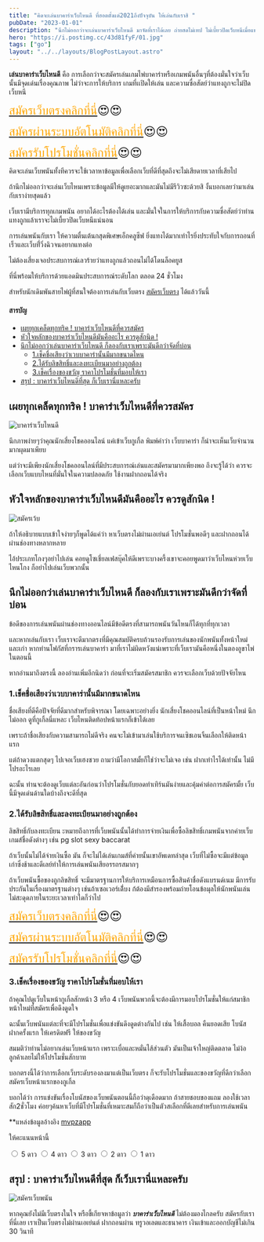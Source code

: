 ```yaml
---
title: "คิดจะเล่นบาคาร่าเว็บไหนดี ที่ฮอตตั้งแต่2021ถึงปัจจุบัน ให้เล่นกับเราสิ "
pubDate: "2023-01-01"
description: "นึกไม่ออกว่าจะเล่นบาคาร่าเว็บไหนดี มาจัดที่เราได้เลย ถ่ายสดไม่เทป ไม่เบี้ยวปิดเว็บหนีเมื่อแทงถูก ฮิตที่สุด 2022 พร้อมโปรโมชั่นดีๆ"
hero: "https://i.postimg.cc/43d81fyF/01.jpg"
tags: ["go"]
layout: "../../layouts/BlogPostLayout.astro"
---
```






**เล่นบาคาร่าเว็บไหนดี** คือ การเลือกว่าจะสมัครเล่นเกมไพ่บาคาร่าหรือเกมพนันอื่นๆที่ต้องมั่นใจว่าเว็บนั้นมีจุดเด่นเรื่องคุณภาพ ไม่ว่าจะการให้บริการ เกมที่เเปิดให้เล่น และความซื่อสัตย์ว่าแทงถูกจะไม่ปิดเว็บหนี

<font size= "5">[<span style="color:orange">สมัครเว็บตรงคลิกที่นี่</span>](https://nazavip.com/26174/t41626o2r59456244323y2m2l464p4)😍😍</font>

<font size= "5">[<span style="color:orange">สมัครผ่านระบบอัตโนมัติคลิกที่นี่</span>](https://nazavip.com/26174/t41626o2r59456244323y2m2l464p4)😍😍</font>

<font size= "5">[<span style="color:orange">สมัครรับโปรโมชั่นคลิกที่นี</span>่](https://nazavip.com/26174/t41626o2r59456244323y2m2l464p4)😍😍</font>

คิดจะเล่นเว็บพนันทั้งทีควรจะใช้เวลาหาข้อมูลเพื่อเลือกเว็บที่ดีที่สุดถึงจะไม่เสียดายเวลาที่เสียไป 

ถ้านึกไม่ออกว่าจะเล่นเว็บไหนเพราะข้อมูลมีให้ดูเยอะมากและมันไม่มีรีวิวซะด้วยสิ งั้นบอกเลยว่ามาเล่นกับเราง่ายสุดแล้ว

เว็บเรามีบริการทุกเกมพนัน อยากได้อะไรต้องได้เล่น และมั่นใจในการให้บริการกับความซื่อสัตย์ว่าท่านแทงถูกแล้าเราจะไม่เบี้ยวปิดเว็บหนีแน่นอน

การเล่นพนันกับเรา ให้ความตื่นเต้นกสุดพิเศษเอ็กคลูซีฟ ยิ่งแทงได้มากเท่าไรยิ่งประทับใจกับการถอนที่เร็วและเว็บท่ี่วิ่งฉิวจนอยากแทงต่อ 

ไม่ต้องเสี่ยงเจอประสบการณ์เลวร้ายว่าแทงถูกแล้วถอนไม่ได้โดนล็อคยูส

ที่นี่พร้อมให้บริการด้วยแอดมินประสบการณ์ระดับโลก ตลอด 24 ชั่วโมง 

สำหรับนักเดิมพันสายไพ่ผู้ที่สนใจต้องการเล่นกับเว็บตรง [สมัครเว็บตรง](https://mvpzero.netlify.app/posts/registerwebtong/) ได้แล้ววันนี้ 


#### สารบัญ
- [เผยทุกเคล็ดทุกทริค ! บาคาร่าเว็บไหนดีที่ควรสมัคร](#เผยทุกเคล็ดทุกทริค--บาคาร่าเว็บไหนดีที่ควรสมัคร)
- [หัวใจหลักของบาคาร่าเว็บไหนดีมันคืออะไร ควรดูสักนิด ! ](#หัวใจหลักของบาคาร่าเว็บไหนดีมันคืออะไร-ควรดูสักนิด--)
- [นึกไม่ออกว่าเล่นบาคาร่าเว็บไหนดี ก็ลองกับเราเพราะมันดีกว่าจัดที่บ่อน](#นึกไม่ออกว่าเล่นบาคาร่าเว็บไหนดี-ก็ลองกับเราเพราะมันดีกว่าจัดที่บ่อน)
  - [1.เช็คชื่อเสียงว่าเวบบาคาร่านั้นมีมากขนาดไหน](#1เช็คชื่อเสียงว่าเวบบาคาร่านั้นมีมากขนาดไหน)
  - [2.ได้รับลิขสิทธิ์และลงทะเบียนมาอย่างถูกต้อง](#2ได้รับลิขสิทธิ์และลงทะเบียนมาอย่างถูกต้อง)
  - [3.เช็คเรื่องของขวัญ ราคาโปรโมชั่นที่มอบให้เรา](#3เช็คเรื่องของขวัญ-ราคาโปรโมชั่นที่มอบให้เรา)
- [สรุป : บาคาร่าเว็บไหนดีที่สุด ก็เว็บเรานี่แหละครับ](#สรุป--บาคาร่าเว็บไหนดีที่สุด-ก็เว็บเรานี่แหละครับ)






## เผยทุกเคล็ดทุกทริค ! บาคาร่าเว็บไหนดีที่ควรสมัคร
 <a name="01"></a>

![บาคาร่าเว็บไหนดี](https://i.postimg.cc/Ss9fZJhV/02.jpg)

นึกภาพง่ายๆว่าคุณนักเสี่ยงโชคออนไลน์ แค่เข้าเว็บกูเกิ้ล พิมพ์คำว่า เว็บบาคาร่า ก็น่าจะเห็นเว็บจำนวนมากผุดมาเพียบ 

แต่ว่าจะมีเพียงนักเสี่ยงโชคออนไลน์ที่มีประสบการณ์เล่นและสมัครมามากเพียงพอ ถึงจะรู้ได้ว่า ควรจะเลือกเว็บแบบไหนที่มั่นใจในความปลอดภัย ใช้งานฝากถอนได้จริง

##  หัวใจหลักของบาคาร่าเว็บไหนดีมันคืออะไร ควรดูสักนิด ! <a name="02"></a>

![สมัครเว้บ](https://i.postimg.cc/JhfbBMkX/03.jpg)

ถ้าให้อธิบายแบบเข้าใจง่ายๆก็พูดได้แค่ว่า หาเว็บตรงไม่ผ่านเอเย่นต์ โปรโมชั่นพอดีๆ และฝากถอนได้ผ่านช่องทางหลากหลาย

ไอ้ประเภทโกงๆอย่าไปเล่น คอยดูโซเชี่ยลเฟสบุ๊คให้ดีเพราะบางครี้งเขาจะคอยพูดมาว่าเว็บไหนห่วยเว็บไหนโกง ก็อย่าไปเล่นเว็บพวกนั้น

## นึกไม่ออกว่าเล่นบาคาร่าเว็บไหนดี ก็ลองกับเราเพราะมันดีกว่าจัดที่บ่อน

ข้อดีของการเล่นพนันผ่านช่องทางออนไลน์มีข้อดีตรงที่สามารถพนันวันไหนก็ได้ทุกที่ทุกเวลา

และหากเล่นกับเรา เว็บเราจะดีมากตรงที่มีคุณสมบัติครบถ้วนรองรับการเล่นของนักพนันทั้งหน้าใหม่และเก่า  หากท่านโฟกัสที่กรารเล่นบาคาร่า มาที่เราไม่ผิดหวังแน่เพราะที่เว็บเรามันคือหนึ่งในตองอูขาไพ่ในตอนนี้ 

หากอ่านมาถึงตรงนี้ ลองอ่านเพิ่มอีกนิดว่า ก่อนที่จะเริ่มสมัครสมาชิก ควรจะเลือกเว็บด้วยปัจจัยไหน

### 1.เช็คชื่อเสียงว่าเวบบาคาร่านั้นมีมากขนาดไหน


ชื่อเสียงที่ดีคือปัจจัยที่ดีมากสำหรับพิจารณา   โดยเฉพาะอย่างยิ่ง นักเสี่ยงโชคออนไลน์ที่เป็นหน้าใหม่ นึกไม่ออก ดูที่กูเกิ้ลนี่แหละ เว็บไหนติดท้อปหน้าแรกก็เข้าได้เลย

เพราะถ้าชื่อเสียงกับความสามารถไม่ดีจริง คนจะไม่เข้ามาเล่นใช้บริการจนเซิชเอนจิ้นเลือกให้ติดหน้าแรก

แต่ถ้าดวงแตกสุดๆ ไปเจอเว็บเฮงซวย ถามว่ามีโอกาสมั้ยก็ใช่ว่าจะไม่เจอ เช่น ฝากเท่าไรได้เท่านั้น ไม่มีโปรอะไรเลย

ฉะนั้น ท่านจะต้องดูเว็บแต่ละอันก่อนว่าโปรโมชั่นกับยอดทำเทิร์นมันง่ายและคุ้มค่าต่อการสมัครมั้ย เว็บนี้มีจุดเด่นด้านใดบ้างถึงจะดีที่สุด


 ### 2.ได้รับลิขสิทธิ์และลงทะเบียนมาอย่างถูกต้อง

ลิขสิทธิ์กับลงทะเบียน ะหมายถึงการที่เว็บพนันนั้นได้ทำการจ่ายเงินเพื่อซื้อลิขสิทธิ์เกมพนันจากค่ายเว็บเกมส์ชื่อดังต่างๆ เช่น pg slot  sexy baccarat 

ถ้าเว็บนั้นไม่ได้จ่ายเงินซื้อ มัน ก็จะไม่ได้เล่นเกมส์ที่ค่ายนั้นเขาอัพเดทล่าสุด เว็บที่ไม่ซื้อจะมีแต่ข้อมูลเก่าซึ่งช้าและดีเลย์ทำให้การเล่นพนันเสียอรรถรสมากๆ

ถ้าเว็บพนันซื้อของถูกลิขสิทธิ์ จะมีมาตรฐานการให้บริการเหมือนการซื้อสินค้าชื่อดังแบรนด์เนม มีการรับประกันในเรื่องมาตรฐานต่างๆ เช่นถ้าเซอเวอร์เดี่้บง ก้ต้องมีสำรองพร้อมถ่ายโอนข้อมุลให้นักพนันเล่นไม่สะดุดภายในระยะเวลาเท่าใดก็ว่าไป

<font size= "5">[<span style="color:orange">สมัครเว็บตรงคลิกที่นี่</span>](https://nazavip.com/26174/t41626o2r59456244323y2m2l464p4)😍😍</font>

<font size= "5">[<span style="color:orange">สมัครผ่านระบบอัตโนมัติคลิกที่นี่</span>](https://nazavip.com/26174/t41626o2r59456244323y2m2l464p4)😍😍</font>

<font size= "5">[<span style="color:orange">สมัครรับโปรโมชั่นคลิกที่นี</span>่](https://nazavip.com/26174/t41626o2r59456244323y2m2l464p4)😍😍</font>




### 3.เช็คเรื่องของขวัญ ราคาโปรโมชั่นที่มอบให้เรา


ถ้าคุณไปดูเว็บในหน้ากูเกิ้ลสักหน้า 3 หรือ 4 เว็บพนันพวกนี้จะต้องมีการมอบโปรโมชั่นให้แก่สมาชิกหน้าใหม่ที่สมัครเพื่อดึงดูดใจ 

ฉะนั้นเว็บพนันแต่ละที่จะมีโปรโมชั่นเพื่อแข่งขันดึงดูดต่างกันไป เช่น  ให้เสื้อบอล คืนยอดเสีย โบนัสฝากครั้งแรก ให้เครดิตฟรี ให้ของขวัญ 

สมมติว่าท่านไม่อยากเล่นเว็บหน้าแรก เพราะเบื่อและหมั่นไส้ส่วนตัว มันเป็นเจ้าใหญ่ติดตลาด ไม่ง้อลูกค้าเลยไม่ให้โปรโมชั่นสักบาท 

บอกตรงนี้ได้ว่าการเลือกเว็บระดับรองลงมาแต่เป็นเว็บตรง ก็จะรับโปรโมชั่นและของขวัญที่ดีกว่าเลือกสมัครเว็บหน้าแรกของกูเกิ้ล

บอกได้ว่า การแข่งขันเรื่องโบนัสของเว็บพนันตอนนี้ถือว่าดุเดือดมาก ถ้าสายชอบของแถม ลองใช้เวลาสัก2ชั่วโมง ค่อยๆค้นหาเว็บที่มีโปรโมชั่นที่เหมาะสมก็ถือว่าเป็นตัวสเลือกที่ดีเลยสำหรับการเล่นพนัน

**แหล่งข้อมูลอ้างอิง [mvpzapp](https://mvpzapp.com/)

ให้คะแนนหน้านี้
<head>
  <meta charset="UTF-8">
  <link rel="stylesheet" type="text/css" href="style.css">
  <title>Star rating using pure CSS</title>
</head>

<body>
  <div class="rate">
    <input type="radio" id="star5" name="rate" value="5" />
    <label for="star5" title="text">5 ดาว</label>
    <input type="radio" id="star4" name="rate" value="4" />
    <label for="star4" title="text">4 ดาว</label>
    <input type="radio" id="star3" name="rate" value="3" />
    <label for="star3" title="text">3 ดาว</label>
    <input type="radio" id="star2" name="rate" value="2" />
    <label for="star2" title="text">2 ดาว</label>
    <input type="radio" id="star1" name="rate" value="1" />
    <label for="star1" title="text">1 ดาว</label>
  </div>
</body>

## สรุป : บาคาร่าเว็บไหนดีที่สุด ก็เว็บเรานี่แหละครับ
![สมัครเว็บพนัน](https://i.postimg.cc/43d81fyF/01.jpg)


หากคุณยังไม่มีเว็บตรงในใจ หรือขี้เกียจหาข้อมูลว่า ***บาคาร่าเว็บไหนดี*** ไม่ต้องมองไกลครับ สมัครกับเราที่นี่เลย เราเป็นเว็บตรงไม่ผ่านเอเย่นต์ ฝากถอนผ่าน ทรูวอเลตและธนาคาร  เงินเข้าและออกบัญชีไม่เกิน 30 วินาที  




